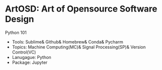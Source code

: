 # ArtOSD: Art of Opensource Software Design
Python 101
* Tools: Sublime& Github& Homebrew& Conda& Pycharm
* Topics: Machine Computing(MC)& Signal Processing(SP)& Version Control(VC)
* Lanugague: Python 
* Package: Jupyter
